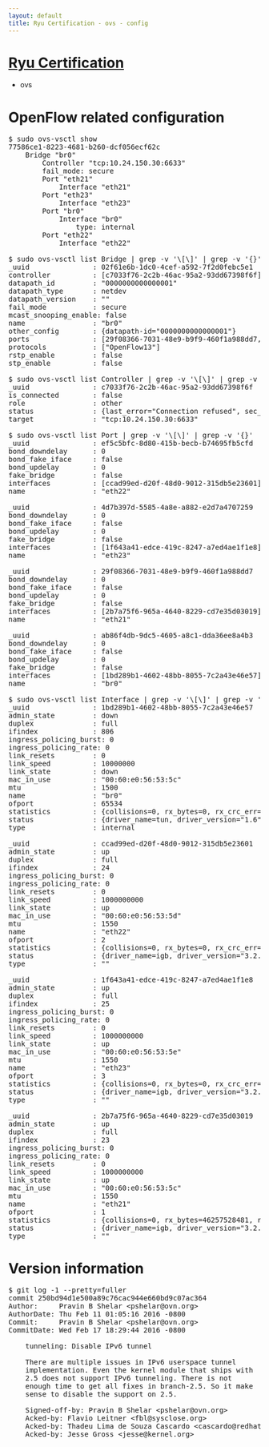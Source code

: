 ```yaml
---
layout: default
title: Ryu Certification - ovs - config
---
```

# [Ryu Certification](http://osrg.github.io/ryu/certification.html)
* ovs 

# OpenFlow related configuration
<pre>
$ sudo ovs-vsctl show
77586ce1-8223-4681-b260-dcf056ecf62c
    Bridge "br0"
        Controller "tcp:10.24.150.30:6633"
        fail_mode: secure
        Port "eth21"
            Interface "eth21"
        Port "eth23"
            Interface "eth23"
        Port "br0"
            Interface "br0"
                type: internal
        Port "eth22"
            Interface "eth22"

$ sudo ovs-vsctl list Bridge | grep -v '\[\]' | grep -v '{}'
_uuid               : 02f61e6b-1dc0-4cef-a592-7f2d0febc5e1
controller          : [c7033f76-2c2b-46ac-95a2-93dd67398f6f]
datapath_id         : "0000000000000001"
datapath_type       : netdev
datapath_version    : "<built-in>"
fail_mode           : secure
mcast_snooping_enable: false
name                : "br0"
other_config        : {datapath-id="0000000000000001"}
ports               : [29f08366-7031-48e9-b9f9-460f1a988dd7, 4d7b397d-5585-4a8e-a882-e2d7a4707259, ab86f4db-9dc5-4605-a8c1-dda36ee8a4b3, ef5c5bfc-8d80-415b-becb-b74695fb5cfd]
protocols           : ["OpenFlow13"]
rstp_enable         : false
stp_enable          : false

$ sudo ovs-vsctl list Controller | grep -v '\[\]' | grep -v '{}'
_uuid               : c7033f76-2c2b-46ac-95a2-93dd67398f6f
is_connected        : false
role                : other
status              : {last_error="Connection refused", sec_since_connect="662", sec_since_disconnect="0", state=BACKOFF}
target              : "tcp:10.24.150.30:6633"

$ sudo ovs-vsctl list Port | grep -v '\[\]' | grep -v '{}'
_uuid               : ef5c5bfc-8d80-415b-becb-b74695fb5cfd
bond_downdelay      : 0
bond_fake_iface     : false
bond_updelay        : 0
fake_bridge         : false
interfaces          : [ccad99ed-d20f-48d0-9012-315db5e23601]
name                : "eth22"

_uuid               : 4d7b397d-5585-4a8e-a882-e2d7a4707259
bond_downdelay      : 0
bond_fake_iface     : false
bond_updelay        : 0
fake_bridge         : false
interfaces          : [1f643a41-edce-419c-8247-a7ed4ae1f1e8]
name                : "eth23"

_uuid               : 29f08366-7031-48e9-b9f9-460f1a988dd7
bond_downdelay      : 0
bond_fake_iface     : false
bond_updelay        : 0
fake_bridge         : false
interfaces          : [2b7a75f6-965a-4640-8229-cd7e35d03019]
name                : "eth21"

_uuid               : ab86f4db-9dc5-4605-a8c1-dda36ee8a4b3
bond_downdelay      : 0
bond_fake_iface     : false
bond_updelay        : 0
fake_bridge         : false
interfaces          : [1bd289b1-4602-48bb-8055-7c2a43e46e57]
name                : "br0"

$ sudo ovs-vsctl list Interface | grep -v '\[\]' | grep -v '{}'
_uuid               : 1bd289b1-4602-48bb-8055-7c2a43e46e57
admin_state         : down
duplex              : full
ifindex             : 806
ingress_policing_burst: 0
ingress_policing_rate: 0
link_resets         : 0
link_speed          : 10000000
link_state          : down
mac_in_use          : "00:60:e0:56:53:5c"
mtu                 : 1500
name                : "br0"
ofport              : 65534
statistics          : {collisions=0, rx_bytes=0, rx_crc_err=0, rx_dropped=0, rx_errors=0, rx_frame_err=0, rx_over_err=0, rx_packets=0, tx_bytes=0, tx_dropped=0, tx_errors=0, tx_packets=0}
status              : {driver_name=tun, driver_version="1.6", firmware_version="N/A"}
type                : internal

_uuid               : ccad99ed-d20f-48d0-9012-315db5e23601
admin_state         : up
duplex              : full
ifindex             : 24
ingress_policing_burst: 0
ingress_policing_rate: 0
link_resets         : 0
link_speed          : 1000000000
link_state          : up
mac_in_use          : "00:60:e0:56:53:5d"
mtu                 : 1550
name                : "eth22"
ofport              : 2
statistics          : {collisions=0, rx_bytes=0, rx_crc_err=0, rx_dropped=0, rx_errors=0, rx_frame_err=0, rx_over_err=0, rx_packets=0, tx_bytes=31015077703, tx_dropped=0, tx_errors=0, tx_packets=20709517}
status              : {driver_name=igb, driver_version="3.2.10-k", firmware_version="2.10-9"}
type                : ""

_uuid               : 1f643a41-edce-419c-8247-a7ed4ae1f1e8
admin_state         : up
duplex              : full
ifindex             : 25
ingress_policing_burst: 0
ingress_policing_rate: 0
link_resets         : 0
link_speed          : 1000000000
link_state          : up
mac_in_use          : "00:60:e0:56:53:5e"
mtu                 : 1550
name                : "eth23"
ofport              : 3
statistics          : {collisions=0, rx_bytes=0, rx_crc_err=0, rx_dropped=0, rx_errors=0, rx_frame_err=0, rx_over_err=0, rx_packets=0, tx_bytes=9363442500, tx_dropped=0, tx_errors=0, tx_packets=6242295}
status              : {driver_name=igb, driver_version="3.2.10-k", firmware_version="2.10-9"}
type                : ""

_uuid               : 2b7a75f6-965a-4640-8229-cd7e35d03019
admin_state         : up
duplex              : full
ifindex             : 23
ingress_policing_burst: 0
ingress_policing_rate: 0
link_resets         : 0
link_speed          : 1000000000
link_state          : up
mac_in_use          : "00:60:e0:56:53:5c"
mtu                 : 1550
name                : "eth21"
ofport              : 1
statistics          : {collisions=0, rx_bytes=46257528481, rx_crc_err=0, rx_dropped=0, rx_errors=0, rx_frame_err=0, rx_over_err=0, rx_packets=30909776, tx_bytes=0, tx_dropped=0, tx_errors=0, tx_packets=0}
status              : {driver_name=igb, driver_version="3.2.10-k", firmware_version="2.10-9"}
type                : ""
</pre>

# Version information
<pre>
$ git log -1 --pretty=fuller
commit 250bd94d1e500a89c76cac944e660bd9c07ac364
Author:     Pravin B Shelar &lt;pshelar@ovn.org&gt;
AuthorDate: Thu Feb 11 01:05:16 2016 -0800
Commit:     Pravin B Shelar &lt;pshelar@ovn.org&gt;
CommitDate: Wed Feb 17 18:29:44 2016 -0800

    tunneling: Disable IPv6 tunnel
    
    There are multiple issues in IPv6 userspace tunnel
    implementation. Even the kernel module that ships with
    2.5 does not support IPv6 tunneling. There is not
    enough time to get all fixes in branch-2.5. So it make
    sense to disable the support on 2.5.
    
    Signed-off-by: Pravin B Shelar &lt;pshelar@ovn.org&gt;
    Acked-by: Flavio Leitner &lt;fbl@sysclose.org&gt;
    Acked-by: Thadeu Lima de Souza Cascardo &lt;cascardo@redhat.com&gt;
    Acked-by: Jesse Gross &lt;jesse@kernel.org&gt;
</pre>
